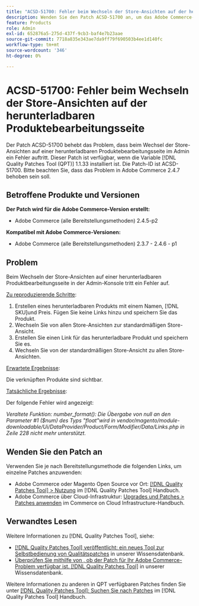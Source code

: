 ```yaml
---
title: "ACSD-51700: Fehler beim Wechseln der Store-Ansichten auf der herunterladbaren Produktebearbeitungsseite"
description: Wenden Sie den Patch ACSD-51700 an, um das Adobe Commerce-Problem zu beheben, bei dem beim Wechseln der Store-Ansichten auf einer herunterladbaren Produktebearbeitungsseite im Admin ein Fehler auftritt.
feature: Products
role: Admin
exl-id: 652876a5-275d-437f-9cb3-baf4e7b23aae
source-git-commit: 7718a835e343ae7da9ff79f690503b4ee1d140fc
workflow-type: tm+mt
source-wordcount: '346'
ht-degree: 0%

---
```


# ACSD-51700: Fehler beim Wechseln der Store-Ansichten auf der herunterladbaren Produktebearbeitungsseite

Der Patch ACSD-51700 behebt das Problem, dass beim Wechsel der Store-Ansichten auf einer herunterladbaren Produktebearbeitungsseite im Admin ein Fehler auftritt. Dieser Patch ist verfügbar, wenn die Variable [!DNL Quality Patches Tool (QPT)] 1.1.33 installiert ist. Die Patch-ID ist ACSD-51700. Bitte beachten Sie, dass das Problem in Adobe Commerce 2.4.7 behoben sein soll.

## Betroffene Produkte und Versionen

**Der Patch wird für die Adobe Commerce-Version erstellt:**

* Adobe Commerce (alle Bereitstellungsmethoden) 2.4.5-p2

**Kompatibel mit Adobe Commerce-Versionen:**

* Adobe Commerce (alle Bereitstellungsmethoden) 2.3.7 - 2.4.6 - p1

## Problem

Beim Wechseln der Store-Ansichten auf einer herunterladbaren Produktbearbeitungsseite in der Admin-Konsole tritt ein Fehler auf.

<u>Zu reproduzierende Schritte</u>:

1. Erstellen eines herunterladbaren Produkts mit einem Namen, [!DNL SKU]und Preis. Fügen Sie keine Links hinzu und speichern Sie das Produkt.
1. Wechseln Sie von allen Store-Ansichten zur standardmäßigen Store-Ansicht.
1. Erstellen Sie einen Link für das herunterladbare Produkt und speichern Sie es.
1. Wechseln Sie von der standardmäßigen Store-Ansicht zu allen Store-Ansichten.

<u>Erwartete Ergebnisse</u>:

Die verknüpften Produkte sind sichtbar.

<u>Tatsächliche Ergebnisse</u>:

Der folgende Fehler wird angezeigt:

*Veraltete Funktion: number_format(): Die Übergabe von null an den Parameter #1 ($num) des Typs &quot;float&quot;wird in vendor/magento/module-downloadable/Ui/DataProvider/Product/Form/Modifier/Data/Links.php in Zeile 228 nicht mehr unterstützt.*

## Wenden Sie den Patch an

Verwenden Sie je nach Bereitstellungsmethode die folgenden Links, um einzelne Patches anzuwenden:

* Adobe Commerce oder Magento Open Source vor Ort: [[!DNL Quality Patches Tool] > Nutzung](https://experienceleague.adobe.com/docs/commerce-operations/tools/quality-patches-tool/usage.html) im [!DNL Quality Patches Tool] Handbuch.
* Adobe Commerce über Cloud-Infrastruktur: [Upgrades und Patches > Patches anwenden](https://experienceleague.adobe.com/docs/commerce-cloud-service/user-guide/develop/upgrade/apply-patches.html) im Commerce on Cloud Infrastructure-Handbuch.

## Verwandtes Lesen

Weitere Informationen zu [!DNL Quality Patches Tool], siehe:

* [[!DNL Quality Patches Tool] veröffentlicht: ein neues Tool zur Selbstbedienung von Qualitätspatches](/help/announcements/adobe-commerce-announcements/magento-quality-patches-released-new-tool-to-self-serve-quality-patches.md) in unserer Wissensdatenbank.
* [Überprüfen Sie mithilfe von , ob der Patch für Ihr Adobe Commerce-Problem verfügbar ist. [!DNL Quality Patches Tool]](/help/support-tools/patches-available-in-qpt-tool/check-patch-for-magento-issue-with-magento-quality-patches.md) in unserer Wissensdatenbank.

Weitere Informationen zu anderen in QPT verfügbaren Patches finden Sie unter [[!DNL Quality Patches Tool]: Suchen Sie nach Patches](https://experienceleague.adobe.com/tools/commerce-quality-patches/index.html) im [!DNL Quality Patches Tool] Handbuch.
